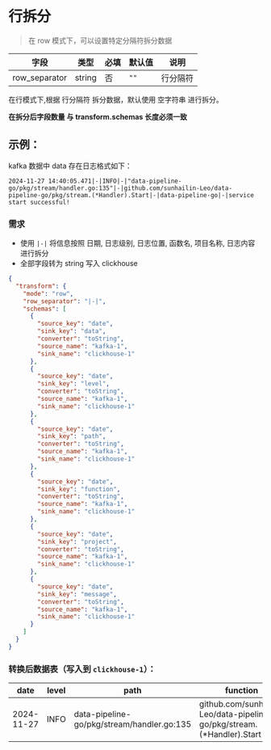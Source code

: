 行拆分
========= 
> 在 row 模式下，可以设置特定分隔符拆分数据

| 字段            | 类型     | 必填 | 默认值  | 说明   |
|---------------|--------|----|------|------|
| row_separator | string | 否  | `""` | 行分隔符 |

在行模式下,根据 行分隔符 拆分数据，默认使用 空字符串 进行拆分。

**在拆分后字段数量 与 transform.schemas 长度必须一致**

## 示例：
kafka 数据中 data 存在日志格式如下：
```text
2024-11-27 14:40:05.471|-|INFO|-|"data-pipeline-go/pkg/stream/handler.go:135"|-|github.com/sunhailin-Leo/data-pipeline-go/pkg/stream.(*Handler).Start|-|data-pipeline-go|-|service start successful!
```
### 需求
* 使用 `|-|` 将信息按照 日期, 日志级别, 日志位置, 函数名, 项目名称, 日志内容 进行拆分
* 全部字段转为 string 写入 clickhouse 

```json
{
  "transform": {
    "mode": "row",
    "row_separator": "|-|",
    "schemas": [
      {
        "source_key": "date",
        "sink_key": "data",
        "converter": "toString",
        "source_name": "kafka-1",
        "sink_name": "clickhouse-1"
      },
      {
        "source_key": "date",
        "sink_key": "level",
        "converter": "toString",
        "source_name": "kafka-1",
        "sink_name": "clickhouse-1"
      },
      {
        "source_key": "date",
        "sink_key": "path",
        "converter": "toString",
        "source_name": "kafka-1",
        "sink_name": "clickhouse-1"
      },
      {
        "source_key": "date",
        "sink_key": "function",
        "converter": "toString",
        "source_name": "kafka-1",
        "sink_name": "clickhouse-1"
      },
      {
        "source_key": "date",
        "sink_key": "project",
        "converter": "toString",
        "source_name": "kafka-1",
        "sink_name": "clickhouse-1"
      },
      {
        "source_key": "date",
        "sink_key": "message",
        "converter": "toString",
        "source_name": "kafka-1",
        "sink_name": "clickhouse-1"
      }
    ]
  }
}
```
### 转换后数据表（写入到 `clickhouse-1`）：
| date       | level | path                                       | function                                                              | project          | message                   |
|------------|-------|--------------------------------------------|-----------------------------------------------------------------------|------------------|---------------------------|
| 2024-11-27 | INFO  | data-pipeline-go/pkg/stream/handler.go:135 | github.com/sunhailin-Leo/data-pipeline-go/pkg/stream.(*Handler).Start | data-pipeline-go | service start successful! |
